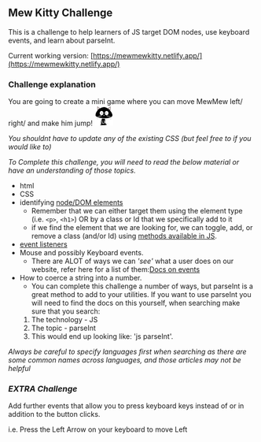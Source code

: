 ## Mew Kitty Challenge
This is a challenge to help learners of JS target DOM nodes, use keyboard events, and learn about parseInt.

Current working version: [https://mewmewkitty.netlify.app/](https://mewmewkitty.netlify.app/)


### Challenge explanation
You are going to create a mini game where you can move MewMew left/ right/ and make him jump! 
![Image of MewMew](./images/Cat.jpg)

*You shouldnt have to update any of the existing CSS (but feel free to if you would like to)*


*To Complete this challenge, you will need to read the below material or have an understanding of those topics.*

- html
- CSS
- identifying [node/DOM elements](https://www.w3schools.com/jsref/dom_obj_all.asp)
    - Remember that we can either target them using the element type (i.e. ```<p>```, ```<h1>```) OR
    by a class or Id that we specifically add to it
    - if we find the element that we are looking for, we can toggle, add, or remove a class (and/or Id) using [methods available in JS](https://www.w3schools.com/jsref/prop_element_classlist.asp).
- [event listeners](https://www.w3schools.com/js/js_htmldom_eventlistener.asp)
- Mouse and possibly Keyboard events.
    - There are ALOT of ways we can *'see'* what a user does on our website, refer here for a list of them:[Docs on events](https://www.w3schools.com/jsref/dom_obj_event.asp)
- How to coerce a string into a number.
    - You can complete this challenge a number of ways, but parseInt is a great method to add to your utilities.
    If you want to use parseInt you will need to find the docs on this yourself, when searching make sure that you search:
    1. The technology - JS
    2. The topic - parseInt
    3. This would end up looking like: 'js parseInt'.

*Always be careful to specify languages first when searching as there are some common names across languages, and those articles may not be helpful*



### *_EXTRA Challenge_*

Add further events that allow you to press keyboard keys instead of or in addition to the button clicks.

i.e. Press the Left Arrow on your keyboard to move Left

